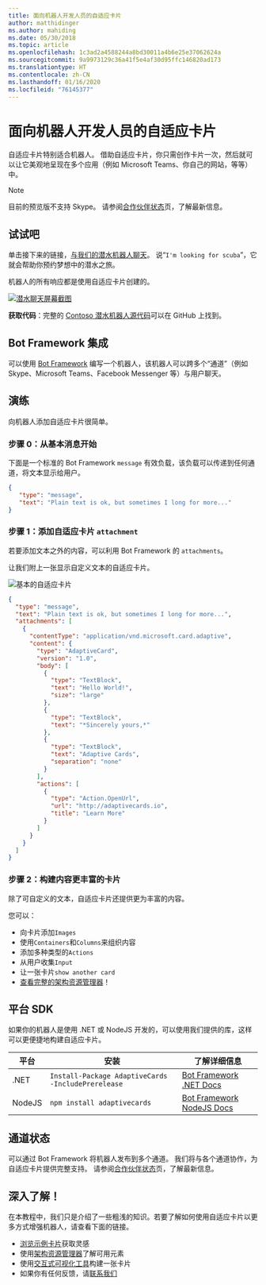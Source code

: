 ```yaml
---
title: 面向机器人开发人员的自适应卡片
author: matthidinger
ms.author: mahiding
ms.date: 05/30/2018
ms.topic: article
ms.openlocfilehash: 1c3ad2a4588244a8bd30011a4b6e25e37062624a
ms.sourcegitcommit: 9a9973129c36a41f5e4af30d95ffc146820ad173
ms.translationtype: HT
ms.contentlocale: zh-CN
ms.lasthandoff: 01/16/2020
ms.locfileid: "76145377"
---
```

# <a name="adaptive-cards-for-bot-developers"></a>面向机器人开发人员的自适应卡片

自适应卡片特别适合机器人。 借助自适应卡片，你只需创作卡片一次，然后就可以让它美观地呈现在多个应用（例如 Microsoft Teams、你自己的网站，等等）中。

> [!NOTE]
> 目前的预览版不支持 Skype。 请参阅[合作伙伴状态](../resources/partners.md)页，了解最新信息。

## <a name="try-it-out"></a>试试吧

单击接下来的链接，[与我们的潜水机器人聊天](http://contososcubademo.azurewebsites.net/)。 说“`I'm looking for scuba`”，它就会帮助你预约梦想中的潜水之旅。  

机器人的所有响应都是使用自适应卡片创建的。

[![潜水聊天屏幕截图](media/bots/scuba-chat.png)](http://contososcubademo.azurewebsites.net/)

**获取代码**：完整的 [Contoso 潜水机器人源代码](https://github.com/matthidinger/ContosoScubaBot
)可以在 GitHub 上找到。


## <a name="bot-framework-integration"></a>Bot Framework 集成

可以使用 [Bot Framework](https://dev.botframework.com/) 编写一个机器人，该机器人可以跨多个“通道”（例如 Skype、Microsoft Teams、Facebook Messenger 等）与用户聊天。

## <a name="walkthrough"></a>演练

向机器人添加自适应卡片很简单。

### <a name="step-0-start-with-a-basic-message"></a>步骤 0：从基本消息开始

下面是一个标准的 Bot Framework `message` 有效负载，该负载可以传递到任何通道，将文本显示给用户。

```json
{
   "type": "message",
   "text": "Plain text is ok, but sometimes I long for more..."
}
```

### <a name="step-1-add-an-adaptive-card-attachment"></a>步骤 1：添加自适应卡片 `attachment`

若要添加文本之外的内容，可以利用 Bot Framework 的 `attachments`。 

让我们附上一张显示自定义文本的自适应卡片。

![基本的自适应卡片](media/bots/hello-adaptivecards.png)

```json
{
  "type": "message",
  "text": "Plain text is ok, but sometimes I long for more...",
  "attachments": [
    {
      "contentType": "application/vnd.microsoft.card.adaptive",
      "content": {
        "type": "AdaptiveCard",
        "version": "1.0",
        "body": [
          {
            "type": "TextBlock",
            "text": "Hello World!",
            "size": "large"
          },
          {
            "type": "TextBlock",
            "text": "*Sincerely yours,*"
          },
          {
            "type": "TextBlock",
            "text": "Adaptive Cards",
            "separation": "none"
          }
        ],
        "actions": [
          {
            "type": "Action.OpenUrl",
            "url": "http://adaptivecards.io",
            "title": "Learn More"
          }
        ]
      }
    }
  ]
}
```

### <a name="step-2-build-even-richer-cards"></a>步骤 2：构建内容更丰富的卡片 

除了可自定义的文本，自适应卡片还提供更为丰富的内容。 

您可以： 

* 向卡片添加`Images`
* 使用`Containers`和`Columns`来组织内容
* 添加多种类型的`Actions`
* 从用户收集`Input`
* 让一张卡片`show another card`
* [查看完整的架构资源管理器](http://adaptivecards.io/explorer/)！ 

## <a name="platform-sdks"></a>平台 SDK

如果你的机器人是使用 .NET 或 NodeJS 开发的，可以使用我们提供的库，这样可以更便捷地构建自适应卡片。

平台|安装|了解详细信息
--------|-------|----------
.NET | `Install-Package AdaptiveCards -IncludePrerelease` | [Bot Framework .NET Docs](https://docs.microsoft.com/bot-framework/dotnet/bot-builder-dotnet-add-rich-card-attachments)
NodeJS | `npm install adaptivecards` | [Bot Framework NodeJS Docs](https://docs.microsoft.com/bot-framework/nodejs/bot-builder-nodejs-send-rich-cards)


## <a name="channel-status"></a>通道状态

可以通过 Bot Framework 将机器人发布到多个通道。 我们将与各个通道协作，为自适应卡片提供完整支持。 请参阅[合作伙伴状态](../resources/partners.md)页，了解最新信息。


## <a name="dive-in"></a>深入了解！

在本教程中，我们只是介绍了一些粗浅的知识。若要了解如何使用自适应卡片以更多方式增强机器人，请查看下面的链接。

* [浏览示例卡片](http://adaptivecards.io/samples/)获取灵感
* 使用[架构资源管理器](http://adaptivecards.io/explorer)了解可用元素
* 使用[交互式可视化工具](http://adaptivecards.io/visualizer/index.html?hostApp=Skype)构建一张卡片
* 如果你有任何反馈，请[联系我们](http://adaptivecards.io/connect)
